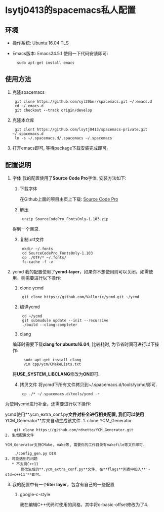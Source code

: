 # lsytj0413的spacemacs私人配置
## 环境
* 操作系统: Ubuntu 16.04 TLS
* Emacs版本: Emacs24.5.1
使用一下代码安装即可:
    
        sudo apt-get install emacs
    
## 使用方法

1. 克隆spacemacs
        
        git clone https://github.com/syl20bnr/spacemacs.git ~/.emacs.d
        cd ~/.emacs.d
        git checkout --track origin/develop
        
2. 克隆本仓库

        git clont https://github.com/lsytj0413/spacemacs-private.git ~/.spacemacs.d
        ln -s ~/.spacemacs.d/.spacemacs ~/.spacemacs
        
3. 打开emacs即可, 等待package下载安装完成即可。

## 配置说明
1. 字体
我的配置使用了**Source Code Pro**字体, 安装方法如下:
    
    1. 下载字体
    
        在Github上面的项目主页上下载: [Source Code Pro](https://github.com/adobe-fonts/source-code-pro/downloads)
    
    2. 解压
        
            unzip SourceCodePro_FontsOnly-1.103.zip
    得到一个目录.
    
    3. 复制.otf文件
        
            mkdir ~/.fonts
            cd SourceCodePro_FontsOnly-1.103
            cp ./OTF/* ~/.fonts/
            fc-cache -f -v

2. ycmd
我的配置使用了**ycmd-layer**，如果你不想使用则可以关闭。如需使用，则需要进行以下操作:
    1. clone ycmd
    
            git clone https://github.com/Valloric/ycmd.git ~/ycmd
    2. 编译ycmd
            
            cd ~/ycmd
            git submudule update --init --recursive
            ./build --clang-completer
    3. clang
    
    编译时需要下载**clang for ubuntu16.04**, 比较耗时, 为节省时间可进行以下操作:
    
            sudo apt-get install clang
            vim cpp/ycm/CMakeLists.txt
    将**USE_SYSTEM_LIBCLANG**修改为**ON**即可.
    
    4. 拷贝文件
    将ycmd下所有文件拷贝到~/.spacemacs.d/tools/ycmd/即可.
    
            cp ./* ~/.spacemacs.d/tools/ycmd -r
    
为使用ycmd进行补全，还需要进行以下操作:

ycmd使用**.ycm_extra_conf.py**文件对补全进行相关配置, 我们可以使用**YCM_Generator**库来自动生成该文件.
    1. clone YCM_Generator
    
        git clone https://github.com/rdnetto/YCM_Generator.git
    2. 生成配置文件
    
    YCM_Generator支持CMake, make等, 需要你的工作目录有makefile等文件即可.
    
        ./config_gen.py DIR
    3. 可能遇到的问题
       * 不支持C++11
           修改生成的**.ycm_extra_conf.py**文件, 在**flags**列表中加入**'-std=c++11'**即可。

3. 我的配置中有一个**liter layer**，包含有自己的一些配置
   
   1. google-c-style
      
      我在编辑C++代码时使用的风格，其中将c-basic-offset修改为了4.
       

